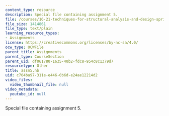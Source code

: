 ```yaml
---
content_type: resource
description: Special file containing assignment 5.
file: /courses/16-21-techniques-for-structural-analysis-and-design-spring-2005/c704ba97311ee4460b6de24ae12214d2_assn5.nb
file_size: 1414861
file_type: text/plain
learning_resource_types:
- Assignments
license: https://creativecommons.org/licenses/by-nc-sa/4.0/
ocw_type: OCWFile
parent_title: Assignments
parent_type: CourseSection
parent_uid: df061780-1635-40b2-fdc8-954c8c1379d7
resourcetype: Other
title: assn5.nb
uid: c704ba97-311e-e446-0b6d-e24ae12214d2
video_files:
  video_thumbnail_file: null
video_metadata:
  youtube_id: null
---
```

Special file containing assignment 5.